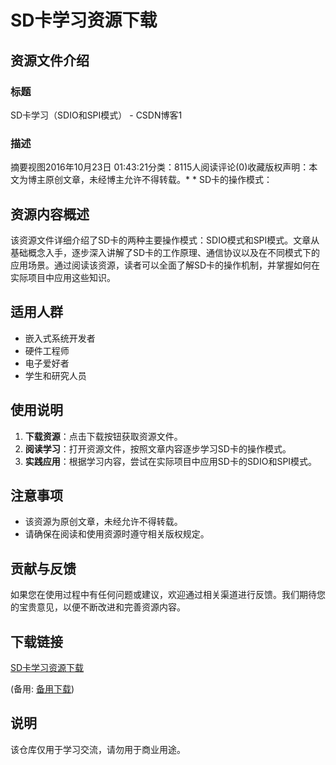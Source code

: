 # SD卡学习资源下载

## 资源文件介绍

### 标题
SD卡学习（SDIO和SPI模式） - CSDN博客1

### 描述
摘要视图2016年10月23日 01:43:21分类：8115人阅读评论(0)收藏版权声明：本文为博主原创文章，未经博主允许不得转载。* * SD卡的操作模式：

## 资源内容概述

该资源文件详细介绍了SD卡的两种主要操作模式：SDIO模式和SPI模式。文章从基础概念入手，逐步深入讲解了SD卡的工作原理、通信协议以及在不同模式下的应用场景。通过阅读该资源，读者可以全面了解SD卡的操作机制，并掌握如何在实际项目中应用这些知识。

## 适用人群

- 嵌入式系统开发者
- 硬件工程师
- 电子爱好者
- 学生和研究人员

## 使用说明

1. **下载资源**：点击下载按钮获取资源文件。
2. **阅读学习**：打开资源文件，按照文章内容逐步学习SD卡的操作模式。
3. **实践应用**：根据学习内容，尝试在实际项目中应用SD卡的SDIO和SPI模式。

## 注意事项

- 该资源为原创文章，未经允许不得转载。
- 请确保在阅读和使用资源时遵守相关版权规定。

## 贡献与反馈

如果您在使用过程中有任何问题或建议，欢迎通过相关渠道进行反馈。我们期待您的宝贵意见，以便不断改进和完善资源内容。

## 下载链接
[SD卡学习资源下载](https://pan.quark.cn/s/749ead3220dc) 

(备用: [备用下载](https://pan.baidu.com/s/1CzjU6YRmF8wCOEL7Vu65sA?pwd=1234))

## 说明

该仓库仅用于学习交流，请勿用于商业用途。
